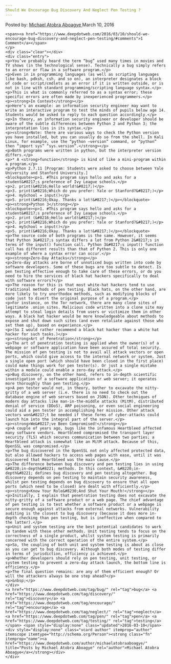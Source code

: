 ```yaml
---
Should We Encourage Bug Discovery And Neglect Pen Testing ?
---
```

<article class="post-listing post-13413 post type-post status-publish format-standard has-post-thumbnail hentry  tag-bug tag-discovery tag-encourage tag-neglect tag-pen tag-testing">
    <div class="post-inner">
        <span>Posted by: <a href="https://www.deepdotweb.com/author/michaelatobraaboagye/" title="">Michael Atobra Aboagye </a></span>
    <span>March 10, 2016</span>
    
    <span><a href="https://www.deepdotweb.com/2016/03/10/should-we-encourage-bug-discovery-and-neglect-pen-testing/#comments">1 Comment</a></span>
    </p>
    <div class="clear"></div>
    <div class="entry">
    <p>You’ve probably heard the term “bug” used many times in movies and TV shows (in the technological sense). Technically a bug simply refers to an error or flaw in a software program.</p>
    <p>Even in in programming languages (as well as scripting languages like bash, pdksh, csh, and so on), an interpreter designates a block of code or script/cmdlets as an error if it is written outside, or is not in line with standard programming/scripting language syntax.</p>
    <p>This is what is commonly referred to as a syntax error; these specific errors are often made by inexperienced programmers.</p>
    <p><strong>In Context</strong></p>
    <p>Here’s an example: an information security engineer may want to write an interactive program to test the minds of pupils below age 14. Students would be asked to reply to each question accordingly.</p>
    <p>In theory, an information security engineer or developer should be aware of the subtle differences between Python 2 and Python 3; the interpretation lies in its syntax.</p>
    <p><strong>Note: there are various ways to check the Python version you have installed, but you can usually do so from the shell. In Kali Linux, for example, use the “python –version” command, or “python” then “import sys” “sys.version”.</strong></p>
    <p>Both programs were written in python, but the interpreter version differs.</p>
    <p>* A <strong>function</strong> is kind of like a mini-program within a program.</p>
    <p>Python 2.7.11 [Program: Students were asked to choose between Yale University and Stanford University.]
    <blockquote><p>1. #This program says hello and asks for a student&#8217;s preference of Ivy League schools.</p>
    <p>2. print(&#8216;Hello world!&#8217;)</p>
    <p>3. print(&#8216;Which do you prefer: Yale or Stanford?&#8217;)</p>
    <p>4. mySchool = input()</p>
    <p>5. print(&#8216;Okay. Thanks a lot!&#8217;)</p></blockquote>
    <p><strong>Python 3</strong></p>
    <blockquote><p>1. #This program says hello and asks for a student&#8217;s preference of Ivy League schools.</p>
    <p>2. print (&#8216;Hello world!&#8217;)</p>
    <p>3. print(&#8216;Which do you prefer: Yale or Stanford?&#8217;)</p>
    <p>4. mySchool = input()</p>
    <p>5. print(&#8216;Okay. Thanks a lot!&#8217;)</p></blockquote>
    <p>The source code of both programs is the same. However, it seems that Python 3&#8217;s syntax differs a lot from Python 2&#8217;s in terms of the input() function call. Python 3&#8217;s input() function call has different results than that of Python 2. This is only one example of where a syntax error can occur.</p>
    <p><strong>Zero-Day Attacks</strong></p>
    <p>Zero-day attacks are borne of unnoticed bugs written into code by software developers. Some of these bugs are too subtle to detect. Is pen testing effective enough to take care of these errors, or do you need to hire the services of black hat hackers specifically to deal with software errors?</p>
    <p>The reason for this is that most white-hat hackers tend to use traditional methods of pen testing. Black hats, on the other hand, are more likely to try unorthodox methods, such as modifying blocks of code just to divert the original purpose of a program.</p>
    <p>For instance, on the Tor network, there are many clone sites of legitimate .onion sites. Malicious code written into a clone site may attempt to steal login details from users or victimize them in other ways. A black hat hacker would be more knowledgeable about methods to expose and shut down such sites (and even retaliate against those who set them up), based on experience.</p>
    <p>(So I would rather recommend a black hat hacker than a white hat hacker for such tasks.)</p>
    <p><strong>Art of Penetration</strong></p>
    <p>The art of penetration testing is applied when the owner(s) of a webpage or software application have been assured of total security. The mission of pen testing is not to avail all attack vectors or open ports, which could give access to the internal network or system. Just a single open port (which should have been closed in the first place) could make things work for pen tester(s). Or just a single mistake within a module could enable a zero-day attack.</p>
    <p>Bug discovery, on the other hand, refers to in-depth scientific investigation of a software application or web server; it operates more thoroughly than pen testing.</p>
    <p>A pen tester would not, in theory, bother to excavate the nitty-gritty of a web server (i.e. there is no need to check out the database engine of web servers based on JSON). Other techniques of modern day attacks like man-in-the-middle attacks (MitM), distributed denial of service (DDoS), ARP poisoning, or even social engineering could aid a pen tester in accomplishing her mission. Other attack vectors won&#8217;t be needed if these forms of cyber-attacks could launch him into the integral part of the server.</p>
    <p><strong>We&#8217;ve Been Compromised!</strong></p>
    <p>A couple of years ago, bugs like the infamous Heartbleed affected many software vendors. Heartbleed compromised the transport layer security (TLS) which secures communication between two parties; a Heartbleed attack is somewhat like an MitM attack. Because of this, OpenSSL was compromised.</p>
    <p>The bug discovered in the OpenSSL not only affected protected data, but also allowed hackers to access web pages with ease, until it was discovered that Heartbleed was the main cause.</p>
    <p>The difference between bug discovery and pen testing lies in using &#8220;in-depth&#8221; methods. In this context, &#8220;in-depth&#8221; defines bug discovery and pen testing altogether. Bug discovery depends on pen testing to maintain security awareness, whilst pen testing depends on bug discovery to ensure that all open ports (which need to be closed) are dealt with efficiently.</p>
    <p><strong>Know Your Role&#8230;And Shut Your Mouth!</strong></p>
    <p>Initially, I explain that penetration testing does not excavate the nitty-gritty of a software product or a web page. The chief advantage of pen testing is to test whether a software product or a webpage is secure enough against attacks from external networks. Vulnerability auditing is the closest to bug discovery (because it does more in-depth checking than pen testing, but is ineffective when compared to the latter).</p>
    <p>Unit and system testing are the best potential candidates to work in tandem with these other methods. Unit testing tends to focus on the correctness of a single product, whilst system testing is primarily concerned with the correct operation of the entire system.</p>
    <p>So, the coupling of both unit and system testing is about as close as you can get to bug discovery. Although both modes of testing differ in terms of jurisdiction, efficiency is achieved.</p>
    <p>Whether developers should rely on pen testing, unit testing, or system testing to prevent a zero-day attack launch, the bottom line is efficiency.</p>
    <p>The final question remains: are any of them efficient enough? Or will the attackers always be one step ahead?</p>
    <p>&nbsp;</p>
    </div>
    <a href="https://www.deepdotweb.com/tag/bug/" rel="tag">bug</a> <a href="https://www.deepdotweb.com/tag/discovery/" rel="tag">discovery</a> <a href="https://www.deepdotweb.com/tag/encourage/" rel="tag">encourage</a> <a href="https://www.deepdotweb.com/tag/neglect/" rel="tag">neglect</a> <a href="https://www.deepdotweb.com/tag/pen/" rel="tag">pen</a> <a href="https://www.deepdotweb.com/tag/testing/" rel="tag">testing</a></span> <span style="display:none" class="updated">2016-03-10</span>
    <div style="display:none" class="vcard author" itemprop="author" itemscope itemtype="http://schema.org/Person"><strong class="fn" itemprop="name"><a href="https://www.deepdotweb.com/author/michaelatobraaboagye/" title="Posts by Michael Atobra Aboagye" rel="author">Michael Atobra Aboagye</a></strong></div>
    </div>
</article>

